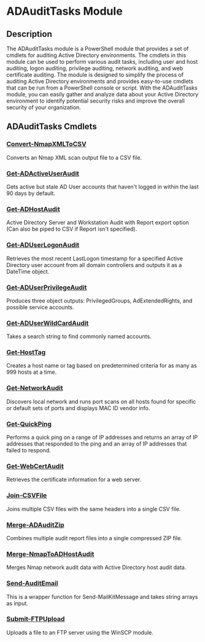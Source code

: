 ﻿---
Module Name: ADAuditTasks
Module Guid: 6b72cdb3-2101-4a7e-b0d0-968a70018809
Download Help Link: https://audittaskshelpfiles.blob.core.windows.net/helpfiles/
Help Version: 1.0.0.5
Locale: en-US
---

# ADAuditTasks Module
## Description
The ADAuditTasks module is a PowerShell module that provides a set of cmdlets for auditing Active Directory environments. The cmdlets in this module can be used to perform various audit tasks, including user and host auditing, logon auditing, privilege auditing, network auditing, and web certificate auditing. The module is designed to simplify the process of auditing Active Directory environments and provides easy-to-use cmdlets that can be run from a PowerShell console or script. With the ADAuditTasks module, you can easily gather and analyze data about your Active Directory environment to identify potential security risks and improve the overall security of your organization.

## ADAuditTasks Cmdlets
### [Convert-NmapXMLToCSV](Convert-NmapXMLToCSV)
Converts an Nmap XML scan output file to a CSV file.

### [Get-ADActiveUserAudit](Get-ADActiveUserAudit)
Gets active but stale AD User accounts that haven't logged in within the last 90 days by default.

### [Get-ADHostAudit](Get-ADHostAudit)
Active Directory Server and Workstation Audit with Report export option (Can also be piped to CSV if Report isn't specified).

### [Get-ADUserLogonAudit](Get-ADUserLogonAudit)
Retrieves the most recent LastLogon timestamp for a specified Active Directory user
account from all domain controllers and outputs it as a DateTime object.

### [Get-ADUserPrivilegeAudit](Get-ADUserPrivilegeAudit)
Produces three object outputs: PrivilegedGroups, AdExtendedRights, and possible service accounts.

### [Get-ADUserWildCardAudit](Get-ADUserWildCardAudit)
Takes a search string to find commonly named accounts.

### [Get-HostTag](Get-HostTag)
Creates a host name or tag based on predetermined criteria for as many as 999 hosts at a time.

### [Get-NetworkAudit](Get-NetworkAudit)
Discovers local network and runs port scans on all hosts found for specific or default sets of ports and displays MAC ID vendor info.

### [Get-QuickPing](Get-QuickPing)
Performs a quick ping on a range of IP addresses and returns an array of IP addresses
that responded to the ping and an array of IP addresses that failed to respond.

### [Get-WebCertAudit](Get-WebCertAudit)
Retrieves the certificate information for a web server.

### [Join-CSVFile](Join-CSVFile)
Joins multiple CSV files with the same headers into a single CSV file.

### [Merge-ADAuditZip](Merge-ADAuditZip)
Combines multiple audit report files into a single compressed ZIP file.

### [Merge-NmapToADHostAudit](Merge-NmapToADHostAudit)
Merges Nmap network audit data with Active Directory host audit data.

### [Send-AuditEmail](Send-AuditEmail)
This is a wrapper function for Send-MailKitMessage and takes string arrays as input.

### [Submit-FTPUpload](Submit-FTPUpload)
Uploads a file to an FTP server using the WinSCP module.

